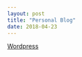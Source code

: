 ```yaml
---
layout: post
title: "Personal Blog"
date: 2018-04-23
---
```


<a href="delose.wordpress.com">Wordpress</a>
